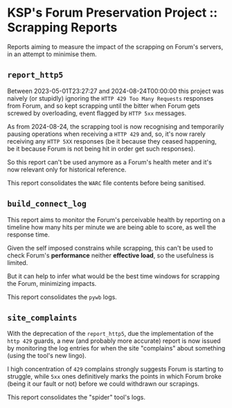 # KSP's Forum Preservation Project :: Scrapping Reports

Reports aiming to measure the impact of the scrapping on Forum's servers, in an attempt to minimise them.


## `report_http5`

Between 2023-05-01T23:27:27 and 2024-08-24T00:00:00 this project was naively (or stupidly) ignoring the `HTTP 429 Too Many Requests` responses from Forum, and so kept scrapping until the bitter when Forum gets screwed by overloading, event flagged by `HTTP 5xx` messages.

As from 2024-08-24, the scrapping tool is now recognising and temporarily pausing operations when receiving a `HTTP 429` and, so, it's now rarely receiving any `HTTP 5XX` responses (be it because they ceased happening, be it because Forum is not being hit in order get such responses).

So this report can't be used anymore as a Forum's health meter and it's now relevant only for historical reference.

This report consolidates the `WARC` file contents before being sanitised.


## `build_connect_log`

This report aims to monitor the Forum's perceivable health by reporting on a timeline how many hits per minute we are being able to score, as well the response time.

Given the self imposed constrains while scrapping, this can't be used to check Forum's **performance** neither **effective load**, so the usefulness is limited.

But it can help to infer what would be the best time windows for scrapping the Forum, minimizing impacts.

This report consolidates the `pywb` logs.


## `site_complaints`

With the deprecation of the `report_http5`, due the implementation of the `http 429` guards, a new (and probably more accurate) report is now issued by monitoring the log entries for when the site "complains" about something (using the tool's new lingo).

I high concentration of `429` complains strongly suggests Forum is starting to struggle, while `5xx` ones definitively marks the points in which Forum broke (being it our fault or not) before we could withdrawn our scrapings.

This report consolidates the "spider" tool's logs.
